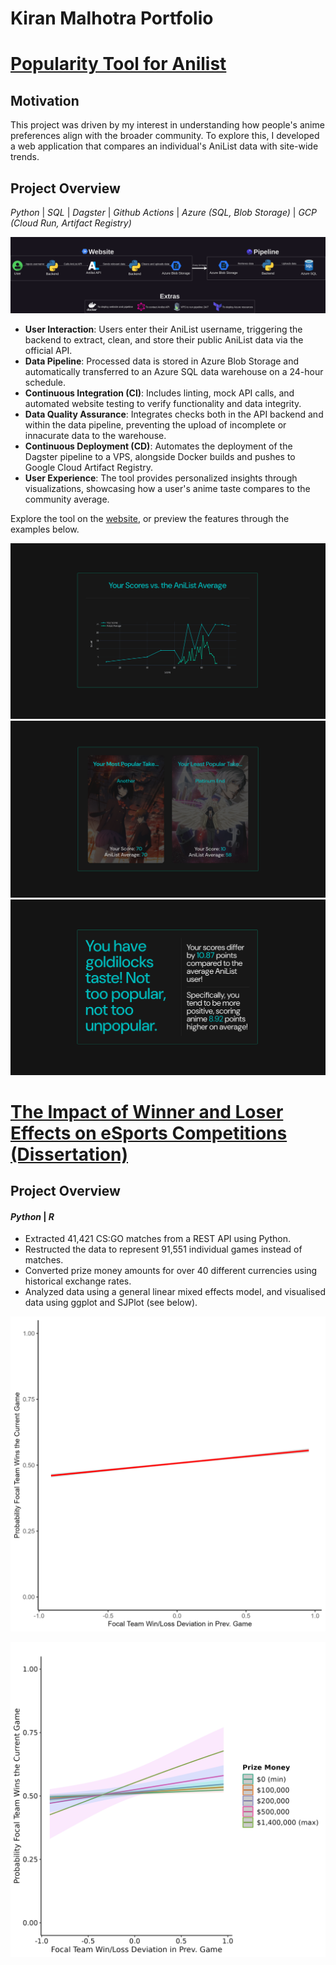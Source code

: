 # Kiran Malhotra Portfolio

# [Popularity Tool for Anilist](https://github.com/kay-mw/anilist-popularity-project)

## Motivation

This project was driven by my interest in understanding how people's anime
preferences align with the broader community. To explore this, I developed a web
application that compares an individual's AniList data with site-wide trends.

## Project Overview

_Python_ | _SQL_ | _Dagster_ | _Github Actions_ | _Azure (SQL, Blob Storage)_ |
_GCP (Cloud Run, Artifact Registry)_

![Project Workflow](./media/pop_project_diagram.png)

- **User Interaction**: Users enter their AniList username, triggering the
  backend to extract, clean, and store their public AniList data via the
  official API.
- **Data Pipeline**: Processed data is stored in Azure Blob Storage and
  automatically transferred to an Azure SQL data warehouse on a 24-hour
  schedule.
- **Continuous Integration (CI)**: Includes linting, mock API calls, and
  automated website testing to verify functionality and data integrity.
- **Data Quality Assurance**: Integrates checks both in the API backend and
  within the data pipeline, preventing the upload of incomplete or innacurate
  data to the warehouse.
- **Continuous Deployment (CD)**: Automates the deployment of the Dagster
  pipeline to a VPS, alongside Docker builds and pushes to Google Cloud Artifact
  Registry.
- **User Experience**: The tool provides personalized insights through
  visualizations, showcasing how a user's anime taste compares to the community
  average.

Explore the tool on the <a
  href="https://www.anipop.uk" target="_blank">website</a>, or
preview the features through the examples below.

![Taste Comparison Plot](./media/example_dash_plot.png)
![Most Controversial and Least Controversial Take](./media/example_dash_anime.png)
![Taste Message](./media/example_dash_msg.png)

# [The Impact of Winner and Loser Effects on eSports Competitions (Dissertation)](https://github.com/kay-mw/esports_wleffects)

## Project Overview

#### _Python_ | _R_

- Extracted 41,421 CS:GO matches from a REST API using Python.
- Restructed the data to represent 91,551 individual games instead of matches.
- Converted prize money amounts for over 40 different currencies using
  historical exchange rates.
- Analyzed data using a general linear mixed effects model, and visualised data
  using ggplot and SJPlot (see below).

![main winner/loser effect](./media/main_wl_effect.png)

![prize money winner/loser effect interaction](./media/wl_money_interaction.png)
